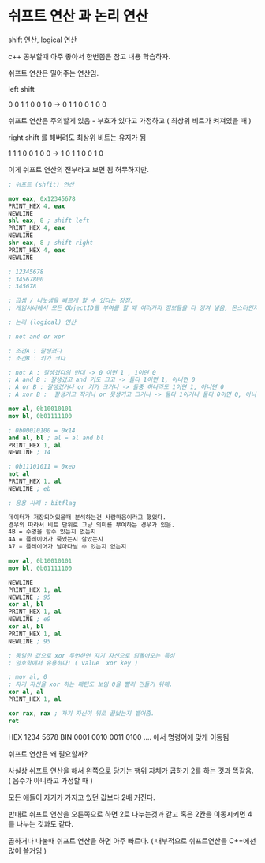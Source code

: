 # 쉬프트 연산 과 논리 연산

shift 연산, logical 연산

c++ 공부할때 아주 좋아서 한번쯤은 참고 내용 학습하자.

쉬프트 연산은 밀어주는 연산임.

left shift

0 0 1 1 0 0 1 0 -> 0 1 1 0 0 1 0 0

쉬프트 연산은 주의할게 있음 - 부호가 있다고 가정하고 ( 최상위 비트가 켜져있을 때 )

right shift 를 해버려도 최상위 비트는 유지가 됨

1 1 1 0 0 1 0 0 -> 1 0 1 1 0 0 1 0

이게 쉬프트 연산의 전부라고 보면 됨 허무하지만.

```nasm
; 쉬프트 (shfit) 연산

mov eax, 0x12345678
PRINT_HEX 4, eax
NEWLINE
shl eax, 8 ; shift left
PRINT_HEX 4, eax
NEWLINE
shr eax, 8 ; shift right
PRINT_HEX 4, eax
NEWLINE

; 12345678
; 34567800
; 345678

; 곱셈 / 나눗셈을 빠르게 할 수 있다는 장점.
; 게임서버에서 모든 ObjectID를 부여를 할 때 여러가지 정보들을 다 낑겨 넣음, 몬스터인지 플레이어인지를 숫자로 나타냄 (응용의 하나)

; 논리 (logical) 연산

; not and or xor

; 조건A : 잘생겼다
; 조건B : 키가 크다

; not A : 잘생겼다의 반대 -> 0 이면 1 , 1이면 0
; A and B : 잘생겼고 and 키도 크고 -> 둘다 1이면 1, 아니면 0
; A or B : 잘생겼거나 or 키가 크거나 -> 둘중 하나라도 1이면 1, 아니면 0
; A xor B :  잘생기고 작거나 or 못생기고 크거나 -> 둘다 1이거나 둘다 0이면 0, 아니면 1

mov al, 0b10010101
mov bl, 0b01111100

; 0b00010100 = 0x14
and al, bl ; al = al and bl
PRINT_HEX 1, al
NEWLINE ; 14

; 0b11101011 = 0xeb
not al
PRINT_HEX 1, al
NEWLINE ; eb

; 응용 사례 : bitflag

데이터가 저장되어있을때 분석하는건 사람마음이라고 했었다.
경우의 따라서 비트 단위로 그냥 의미를 부여하는 경우가 있음.
4B = 수영을 할수 있는지 없는지
4A = 플레이어가 죽었는지 살았는지
A7 = 플레이어가 날아다닐 수 있는지 없는지

mov al, 0b10010101
mov bl, 0b01111100

NEWLINE
PRINT_HEX 1, al
NEWLINE ; 95
xor al, bl
PRINT_HEX 1, al
NEWLINE ; e9
xor al, bl
PRINT_HEX 1, al
NEWLINE ; 95

; 동일한 값으로 xor 두번하면 자기 자신으로 되돌아오는 특성
; 암호학에서 유용하다! ( value  xor key )

; mov al, 0
; 자기 자신을 xor 하는 패턴도 보임 0을 빨리 만들기 위해.
xor al, al
PRINT_HEX 1, al

xor rax, rax ; 자기 자신이 뭐로 끝났는지 뱉어줌.
ret
```

HEX 1234 5678 BIN 0001 0010 0011 0100 …. 에서 명령어에 맞게 이동됨

쉬프트 연산은 왜 필요할까?

사실상 쉬프트 연산을 해서 왼쪽으로 당기는 행위 자체가 곱하기 2를 하는 것과 똑같음. ( 음수가 아니라고 가정할 때 )

모든 애들이 자기가 가지고 있던 값보다 2배 커진다.

반대로 쉬프트 연산을 오른쪽으로 하면 2로 나누는것과 같고 혹은 2칸을 이동시키면 4를 나누는 것과도 같다.

곱하거나 나눌때 쉬프트 연산을 하면 아주 빠르다. ( 내부적으로 쉬프트연산을 C++에선 많이  쓸거임 )